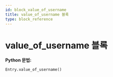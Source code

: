 ```yaml
---
id: block_value_of_username
title: value_of_username 블록
type: block_reference
---
```


# value_of_username 블록

**Python 문법:**
```python
Entry.value_of_username()
```

